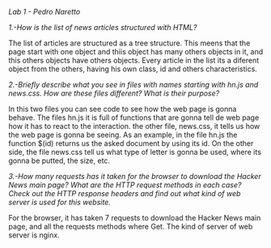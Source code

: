 *Lab 1 - Pedro Naretto*

*1.-How is the list of news articles structured with HTML?*

The list of articles are structured as a tree structure. This meens that the page start with one object and thiis object has many others objects in it, and this others objects have others objects. Every article in the list its a diferent object from the others, having his own class, id and others characteristics.

 *2.-Briefly describe what you see in files with names starting with hn.js and news.css. How are these files different? What is their purpose?*

In this two files you can see code to see how the web page is gonna behave. The files hn.js it is full of functions that are gonna tell de web page how it has to react to the interaction. the other file, news.css, it tells us how the web page is gonna be seeing. As an example, in the file hn.js the function $(id) returns us the asked document by using its id. On the other side, the file news.css tell us what type of letter is gonna be used, where its gonna be putted, the size, etc.

*3.-How many requests has it taken for the browser to download the Hacker News main page? What are the HTTP request methods in each case? Check out the HTTP response headers and find out what kind of web server is used for this website.*

For the browser, it has taken 7 requests to download the Hacker News main page, and all the requests methods where Get. The kind of server of web server is nginx.